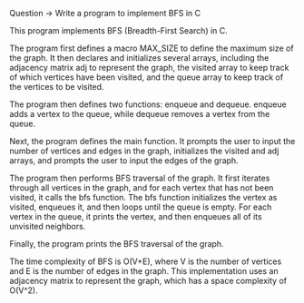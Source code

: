Question -> Write a program to implement BFS in C


This program implements BFS (Breadth-First Search) in C.

The program first defines a macro MAX_SIZE to define the maximum size of the graph. It then declares and initializes several arrays, including the adjacency matrix adj to represent the graph, the visited array to keep track of which vertices have been visited, and the queue array to keep track of the vertices to be visited.

The program then defines two functions: enqueue and dequeue. enqueue adds a vertex to the queue, while dequeue removes a vertex from the queue.

Next, the program defines the main function. It prompts the user to input the number of vertices and edges in the graph, initializes the visited and adj arrays, and prompts the user to input the edges of the graph.

The program then performs BFS traversal of the graph. It first iterates through all vertices in the graph, and for each vertex that has not been visited, it calls the bfs function. The bfs function initializes the vertex as visited, enqueues it, and then loops until the queue is empty. For each vertex in the queue, it prints the vertex, and then enqueues all of its unvisited neighbors.

Finally, the program prints the BFS traversal of the graph.

The time complexity of BFS is O(V+E), where V is the number of vertices and E is the number of edges in the graph. This implementation uses an adjacency matrix to represent the graph, which has a space complexity of O(V^2).